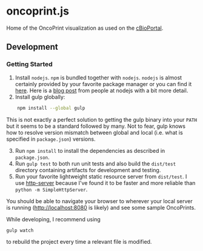 oncoprint.js
============

Home of the OncoPrint visualization as used on the [cBioPortal](www.cbioportal.org).

## Development

### Getting Started

1. Install `nodejs`. `npm` is bundled together with `nodejs`. `nodejs` is almost
   certainly provided by your favorite package manager or you can find it
   [here][nodejs]. Here is a [blog post][install-npm] from people at nodejs
   with a bit more detail.
2. Install gulp globally:
```sh
    npm install --global gulp
```
This is not exactly a perfect solution to getting the gulp binary into your
`PATH` but it seems to be a standard followed by many. Not to fear, gulp knows
how to resolve version mismatch between global and local (i.e. what is
specified in `package.json`) versions.

3. Run `npm install` to install the dependencies as described in
   `package.json`.
4. Run `gulp test` to both run unit tests and also build the `dist/test` directory
   containing artifacts for development and testing.
5. Run your favorite lightweight static resource server from `dist/test`. I use
   [http-server][http-server] because I've found it to be faster and more reliable than
   `python -m SimpleHttpServer`.

You should be able to navigate your browser to wherever your local server is
running ([http://localhost:8080](http://localhost:8080) is likely) and see some sample OncoPrints.

While developing, I recommend using

```gulp watch```

to rebuild the project every time a relevant file is modified.

[nodejs]:https://nodejs.org/
[http-server]:https://github.com/indexzero/http-server
[install-npm]:http://blog.npmjs.org/post/85484771375/how-to-install-npm
